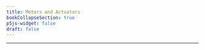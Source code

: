 ```yaml
---
title: Motors and Actuators
bookCollapseSection: true
p5js-widget: false
draft: false
---
```


---

